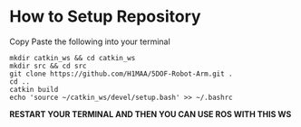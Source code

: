 # How to Setup Repository
Copy Paste the following into your terminal
```
mkdir catkin_ws && cd catkin_ws
mkdir src && cd src
git clone https://github.com/H1MAA/5DOF-Robot-Arm.git .
cd ..
catkin build
echo 'source ~/catkin_ws/devel/setup.bash' >> ~/.bashrc
```
**RESTART YOUR TERMINAL AND THEN YOU CAN USE ROS WITH THIS WS**
